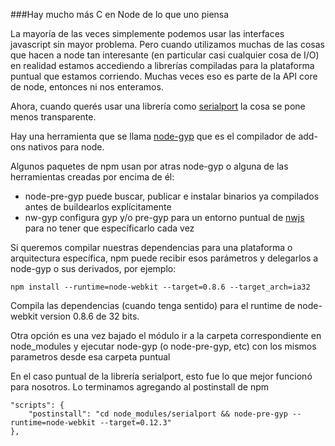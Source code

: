 ###Hay mucho más C en Node de lo que uno piensa

La mayoría de las veces simplemente podemos usar las interfaces javascript sin mayor problema.
Pero cuando utilizamos muchas de las cosas que hacen a node tan interesante (en particular casi cualquier cosa de I/O) 
en realidad estamos accediendo a librerías compiladas para la plataforma puntual que estamos corriendo.
Muchas veces eso es parte de la API core de node, entonces ni nos enteramos. 

Ahora, cuando querés usar una librería como [serialport](https://github.com/voodootikigod/node-serialport) la cosa se pone menos transparente.

Hay una herramienta que se llama [node-gyp](https://github.com/TooTallNate/node-gyp) que es el compilador de add-ons nativos para node.

Algunos paquetes de npm usan por atras node-gyp o alguna de las herramientas creadas por encima de él:
- node-pre-gyp puede buscar, publicar e instalar binarios ya compilados antes de buildearlos explícitamente
- nw-gyp configura gyp y/o pre-gyp para un entorno puntual de [nwjs](nwjs.io) para no tener que específicarlo cada vez

Si queremos compilar nuestras dependencias para una plataforma o arquitectura específica, npm puede recibir esos parámetros
y delegarlos a node-gyp o sus derivados, por ejemplo:

    npm install --runtime=node-webkit --target=0.8.6 --target_arch=ia32
   
Compila las dependencias (cuando tenga sentido) para el runtime de node-webkit version 0.8.6 de 32 bits.

Otra opción es una vez bajado el módulo ir a la carpeta correspondiente en node_modules y ejecutar node-gyp (o node-pre-gyp, etc) 
con los mismos parametros desde esa carpeta puntual

En el caso puntual de la librería serialport, esto fue lo que mejor funcionó para nosotros. Lo terminamos agregando al postinstall de npm

    "scripts": {
        "postinstall": "cd node_modules/serialport && node-pre-gyp --runtime=node-webkit --target=0.12.3"
    },
    
